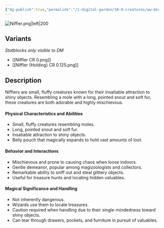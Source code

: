 ```yaml
---
{"dg-publish":true,"permalink":"/1-digital-garden/10-0-creatures/ww-bestiary/niffler/","tags":["#creature","beast"]}
---
```


![Niffler.png|left|200](/img/user/1%20DIGITAL%20GARDEN/10.0%20CREATURES/(Attachments)/WW%20Bestiary/Niffler.png)

## Variants
*Statblocks only visible to DM*
- [[Niffler CR 0.png]]
- [[Niffler (Holding) CR 0.125.png]]

## Description

Nifflers are small, fluffy creatures known for their insatiable attraction to shiny objects. Resembling a mole with a long, pointed snout and soft fur, these creatures are both adorable and highly mischievous.

#### Physical Characteristics and Abilities

* Small, fluffy creatures resembling moles.
* Long, pointed snout and soft fur.
* Insatiable attraction to shiny objects.
* Belly pouch that magically expands to hold vast amounts of loot.

#### Behavior and Interactions

* Mischievous and prone to causing chaos when loose indoors.
* Gentle demeanor, popular among magizoologists and collectors.
* Remarkable ability to sniff out and steal glittery objects.
* Useful for treasure hunts and locating hidden valuables.

#### Magical Significance and Handling

* Not inherently dangerous.
* Wizards use them to locate treasures.
* Caution required when handling due to their single-mindedness toward shiny objects.
* Can tear through drawers, pockets, and furniture in pursuit of valuables.